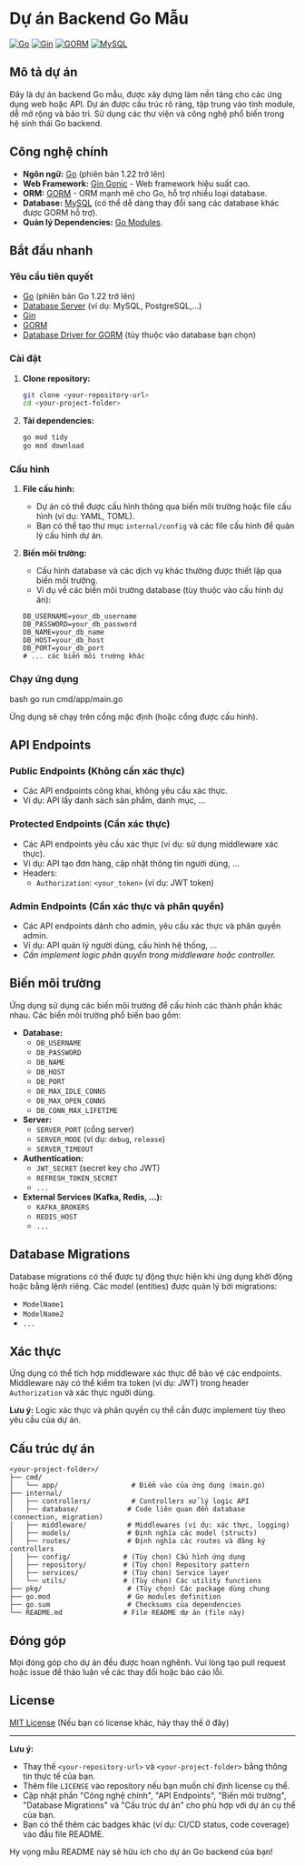 # Dự án Backend Go Mẫu

[![Go](https://img.shields.io/badge/Go-v1.22-blue?style=flat-square&logo=go)](https://go.dev)
[![Gin](https://img.shields.io/badge/Gin-v1.10.0-orange?style=flat-square&logo=gin)](https://gin-gonic.com/)
[![GORM](https://img.shields.io/badge/GORM-v1.25.12-brightgreen?style=flat-square&logo=gorm)](https://gorm.io/)
[![MySQL](https://img.shields.io/badge/MySQL-latest-lightcoral?style=flat-square&logo=mysql)](https://www.mysql.com/)

## Mô tả dự án

Đây là dự án backend Go mẫu, được xây dựng làm nền tảng cho các ứng dụng web hoặc API. Dự án được cấu trúc rõ ràng, tập trung vào tính module, dễ mở rộng và bảo trì. Sử dụng các thư viện và công nghệ phổ biến trong hệ sinh thái Go backend.

## Công nghệ chính

*   **Ngôn ngữ:** [Go](https://go.dev/) (phiên bản 1.22 trở lên)
*   **Web Framework:** [Gin Gonic](https://gin-gonic.com/) - Web framework hiệu suất cao.
*   **ORM:** [GORM](https://gorm.io/) - ORM mạnh mẽ cho Go, hỗ trợ nhiều loại database.
*   **Database:** [MySQL](https://www.mysql.com/) (có thể dễ dàng thay đổi sang các database khác được GORM hỗ trợ).
*   **Quản lý Dependencies:** [Go Modules](https://go.dev/blog/using-go-modules).

## Bắt đầu nhanh

### Yêu cầu tiên quyết

*   [Go](https://go.dev/dl/) (phiên bản Go 1.22 trở lên)
*   [Database Server](https://example.com/database-setup) (ví dụ: MySQL, PostgreSQL,...)
*   [Gin](https://gin-gonic.com/)
*   [GORM](https://gorm.io/)
*   [Database Driver for GORM](https://gorm.io/docs/connecting_to_the_database.html) (tùy thuộc vào database bạn chọn)

### Cài đặt

1.  **Clone repository:**

    ```bash
    git clone <your-repository-url>
    cd <your-project-folder>
    ```

2.  **Tải dependencies:**

    ```bash
    go mod tidy
    go mod download
    ```

### Cấu hình

1.  **File cấu hình:**
    *   Dự án có thể được cấu hình thông qua biến môi trường hoặc file cấu hình (ví dụ: YAML, TOML).
    *   Bạn có thể tạo thư mục `internal/config` và các file cấu hình để quản lý cấu hình dự án.

2.  **Biến môi trường:**
    *   Cấu hình database và các dịch vụ khác thường được thiết lập qua biến môi trường.
    *   Ví dụ về các biến môi trường database (tùy thuộc vào cấu hình dự án):

    ```
    DB_USERNAME=your_db_username
    DB_PASSWORD=your_db_password
    DB_NAME=your_db_name
    DB_HOST=your_db_host
    DB_PORT=your_db_port
    # ... các biến môi trường khác
    ```

### Chạy ứng dụng
bash
go run cmd/app/main.go

Ứng dụng sẽ chạy trên cổng mặc định (hoặc cổng được cấu hình).

## API Endpoints

### Public Endpoints (Không cần xác thực)

*   Các API endpoints công khai, không yêu cầu xác thực.
*   Ví dụ: API lấy danh sách sản phẩm, danh mục, ...

### Protected Endpoints (Cần xác thực)

*   Các API endpoints yêu cầu xác thực (ví dụ: sử dụng middleware xác thực).
*   Ví dụ: API tạo đơn hàng, cập nhật thông tin người dùng, ...
*   Headers:
    *   `Authorization`: `<your_token>` (ví dụ: JWT token)

### Admin Endpoints (Cần xác thực và phân quyền)

*   Các API endpoints dành cho admin, yêu cầu xác thực và phân quyền admin.
*   Ví dụ: API quản lý người dùng, cấu hình hệ thống, ...
*   *Cần implement logic phân quyền trong middleware hoặc controller.*

## Biến môi trường

Ứng dụng sử dụng các biến môi trường để cấu hình các thành phần khác nhau. Các biến môi trường phổ biến bao gồm:

*   **Database:**
    *   `DB_USERNAME`
    *   `DB_PASSWORD`
    *   `DB_NAME`
    *   `DB_HOST`
    *   `DB_PORT`
    *   `DB_MAX_IDLE_CONNS`
    *   `DB_MAX_OPEN_CONNS`
    *   `DB_CONN_MAX_LIFETIME`
*   **Server:**
    *   `SERVER_PORT` (cổng server)
    *   `SERVER_MODE` (ví dụ: `debug`, `release`)
    *   `SERVER_TIMEOUT`
*   **Authentication:**
    *   `JWT_SECRET` (secret key cho JWT)
    *   `REFRESH_TOKEN_SECRET`
    *   `...`
*   **External Services (Kafka, Redis, ...):**
    *   `KAFKA_BROKERS`
    *   `REDIS_HOST`
    *   `...`

## Database Migrations

Database migrations có thể được tự động thực hiện khi ứng dụng khởi động hoặc bằng lệnh riêng. Các model (entities) được quản lý bởi migrations:

*   `ModelName1`
*   `ModelName2`
*   `...`

## Xác thực

Ứng dụng có thể tích hợp middleware xác thực để bảo vệ các endpoints. Middleware này có thể kiểm tra token (ví dụ: JWT) trong header `Authorization` và xác thực người dùng.

**Lưu ý:** Logic xác thực và phân quyền cụ thể cần được implement tùy theo yêu cầu của dự án.
## Cấu trúc dự án
```
<your-project-folder>/
├── cmd/
│   └── app/                  # Điểm vào của ứng dụng (main.go)
├── internal/
│   ├── controllers/          # Controllers xử lý logic API
│   ├── database/            # Code liên quan đến database (connection, migration)
│   ├── middleware/          # Middlewares (ví dụ: xác thực, logging)
│   ├── models/              # Định nghĩa các model (structs)
│   ├── routes/              # Định nghĩa các routes và đăng ký controllers
│   ├── config/             # (Tùy chọn) Cấu hình ứng dụng
│   ├── repository/         # (Tùy chọn) Repository pattern
│   ├── services/           # (Tùy chọn) Service layer
│   └── utils/              # (Tùy chọn) Các utility functions
├── pkg/                     # (Tùy chọn) Các package dùng chung
├── go.mod                   # Go modules definition
├── go.sum                   # Checksums của dependencies
└── README.md               # File README dự án (file này)
```

## Đóng góp

Mọi đóng góp cho dự án đều được hoan nghênh. Vui lòng tạo pull request hoặc issue để thảo luận về các thay đổi hoặc báo cáo lỗi.

## License

[MIT License](LICENSE) (Nếu bạn có license khác, hãy thay thế ở đây)

---

**Lưu ý:**

*   Thay thế `<your-repository-url>` và `<your-project-folder>` bằng thông tin thực tế của bạn.
*   Thêm file `LICENSE` vào repository nếu bạn muốn chỉ định license cụ thể.
*   Cập nhật phần "Công nghệ chính", "API Endpoints", "Biến môi trường", "Database Migrations" và "Cấu trúc dự án" cho phù hợp với dự án cụ thể của bạn.
*   Bạn có thể thêm các badges khác (ví dụ: CI/CD status, code coverage) vào đầu file README.

Hy vọng mẫu README này sẽ hữu ích cho dự án Go backend của bạn!

